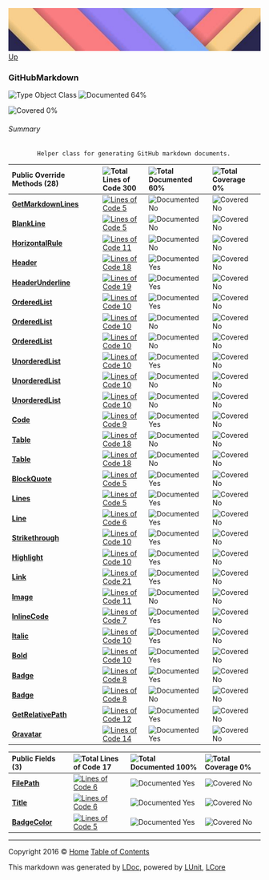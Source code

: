 ![](../Content/LDoc-banner-small.png "")
[Up](../LDoc.md)

### GitHubMarkdown

![Type Object Class](http://b.repl.ca/v1/Type-Object%20Class-blue.png "") ![Documented 64%](http://b.repl.ca/v1/Documented-64%25-yellowgreen.png "")

![Covered 0%](http://b.repl.ca/v1/Covered-0%25-red.png "")


###### Summary

            Helper class for generating GitHub markdown documents.
            

Public  Override Methods (28) |  | ![Total Lines of Code 300](http://b.repl.ca/v1/Total%20Lines%20of%20Code-300-blue.png "") | ![Total Documented 60%](http://b.repl.ca/v1/Total%20Documented-60%25-yellowgreen.png "") | ![Total Coverage 0%](http://b.repl.ca/v1/Total%20Coverage-0%25-red.png "")
:---  | :---  | :---  | :---  | :--- 
**[GetMarkdownLines](GitHubMarkdown_GetMarkdownLines.md)** |  | [![Lines of Code 5](http://b.repl.ca/v1/Lines%20of%20Code-5-blue.png "")](../Markdown/GitHubMarkdown.cs#L61) | ![Documented No](http://b.repl.ca/v1/Documented-No-red.png "") | ![Covered No](http://b.repl.ca/v1/Covered-No-red.png "")
**[BlankLine](GitHubMarkdown_BlankLine.md)** |  | [![Lines of Code 5](http://b.repl.ca/v1/Lines%20of%20Code-5-blue.png "")](../Markdown/GitHubMarkdown.cs#L69) | ![Documented No](http://b.repl.ca/v1/Documented-No-red.png "") | ![Covered No](http://b.repl.ca/v1/Covered-No-red.png "")
**[HorizontalRule](GitHubMarkdown_HorizontalRule.md)** |  | [![Lines of Code 11](http://b.repl.ca/v1/Lines%20of%20Code-11-blue.png "")](../Markdown/GitHubMarkdown.cs#L81) | ![Documented No](http://b.repl.ca/v1/Documented-No-red.png "") | ![Covered No](http://b.repl.ca/v1/Covered-No-red.png "")
**[Header](GitHubMarkdown_Header.md)** |  | [![Lines of Code 18](http://b.repl.ca/v1/Lines%20of%20Code-18-blue.png "")](../Markdown/GitHubMarkdown.cs#L99) | ![Documented Yes](http://b.repl.ca/v1/Documented-Yes-brightgreen.png "") | ![Covered No](http://b.repl.ca/v1/Covered-No-red.png "")
**[HeaderUnderline](GitHubMarkdown_HeaderUnderline.md)** |  | [![Lines of Code 19](http://b.repl.ca/v1/Lines%20of%20Code-19-blue.png "")](../Markdown/GitHubMarkdown.cs#L119) | ![Documented Yes](http://b.repl.ca/v1/Documented-Yes-brightgreen.png "") | ![Covered No](http://b.repl.ca/v1/Covered-No-red.png "")
**[OrderedList](GitHubMarkdown_OrderedList-0.md)** |  | [![Lines of Code 10](http://b.repl.ca/v1/Lines%20of%20Code-10-blue.png "")](../Markdown/GitHubMarkdown.cs#L141) | ![Documented Yes](http://b.repl.ca/v1/Documented-Yes-brightgreen.png "") | ![Covered No](http://b.repl.ca/v1/Covered-No-red.png "")
**[OrderedList](GitHubMarkdown_OrderedList-1.md)** |  | [![Lines of Code 10](http://b.repl.ca/v1/Lines%20of%20Code-10-blue.png "")](../Markdown/GitHubMarkdown.cs#L141) | ![Documented No](http://b.repl.ca/v1/Documented-No-red.png "") | ![Covered No](http://b.repl.ca/v1/Covered-No-red.png "")
**[OrderedList](GitHubMarkdown_OrderedList-2.md)** |  | [![Lines of Code 10](http://b.repl.ca/v1/Lines%20of%20Code-10-blue.png "")](../Markdown/GitHubMarkdown.cs#L141) | ![Documented No](http://b.repl.ca/v1/Documented-No-red.png "") | ![Covered No](http://b.repl.ca/v1/Covered-No-red.png "")
**[UnorderedList](GitHubMarkdown_UnorderedList-0.md)** |  | [![Lines of Code 10](http://b.repl.ca/v1/Lines%20of%20Code-10-blue.png "")](../Markdown/GitHubMarkdown.cs#L198) | ![Documented Yes](http://b.repl.ca/v1/Documented-Yes-brightgreen.png "") | ![Covered No](http://b.repl.ca/v1/Covered-No-red.png "")
**[UnorderedList](GitHubMarkdown_UnorderedList-1.md)** |  | [![Lines of Code 10](http://b.repl.ca/v1/Lines%20of%20Code-10-blue.png "")](../Markdown/GitHubMarkdown.cs#L198) | ![Documented No](http://b.repl.ca/v1/Documented-No-red.png "") | ![Covered No](http://b.repl.ca/v1/Covered-No-red.png "")
**[UnorderedList](GitHubMarkdown_UnorderedList-2.md)** |  | [![Lines of Code 10](http://b.repl.ca/v1/Lines%20of%20Code-10-blue.png "")](../Markdown/GitHubMarkdown.cs#L198) | ![Documented No](http://b.repl.ca/v1/Documented-No-red.png "") | ![Covered No](http://b.repl.ca/v1/Covered-No-red.png "")
**[Code](GitHubMarkdown_Code.md)** |  | [![Lines of Code 9](http://b.repl.ca/v1/Lines%20of%20Code-9-blue.png "")](../Markdown/GitHubMarkdown.cs#L240) | ![Documented Yes](http://b.repl.ca/v1/Documented-Yes-brightgreen.png "") | ![Covered No](http://b.repl.ca/v1/Covered-No-red.png "")
**[Table](GitHubMarkdown_Table-0.md)** |  | [![Lines of Code 18](http://b.repl.ca/v1/Lines%20of%20Code-18-blue.png "")](../Markdown/GitHubMarkdown.cs#L263) | ![Documented No](http://b.repl.ca/v1/Documented-No-red.png "") | ![Covered No](http://b.repl.ca/v1/Covered-No-red.png "")
**[Table](GitHubMarkdown_Table-1.md)** |  | [![Lines of Code 18](http://b.repl.ca/v1/Lines%20of%20Code-18-blue.png "")](../Markdown/GitHubMarkdown.cs#L263) | ![Documented No](http://b.repl.ca/v1/Documented-No-red.png "") | ![Covered No](http://b.repl.ca/v1/Covered-No-red.png "")
**[BlockQuote](GitHubMarkdown_BlockQuote.md)** |  | [![Lines of Code 5](http://b.repl.ca/v1/Lines%20of%20Code-5-blue.png "")](../Markdown/GitHubMarkdown.cs#L328) | ![Documented Yes](http://b.repl.ca/v1/Documented-Yes-brightgreen.png "") | ![Covered No](http://b.repl.ca/v1/Covered-No-red.png "")
**[Lines](GitHubMarkdown_Lines.md)** |  | [![Lines of Code 5](http://b.repl.ca/v1/Lines%20of%20Code-5-blue.png "")](../Markdown/GitHubMarkdown.cs#L336) | ![Documented Yes](http://b.repl.ca/v1/Documented-Yes-brightgreen.png "") | ![Covered No](http://b.repl.ca/v1/Covered-No-red.png "")
**[Line](GitHubMarkdown_Line.md)** |  | [![Lines of Code 6](http://b.repl.ca/v1/Lines%20of%20Code-6-blue.png "")](../Markdown/GitHubMarkdown.cs#L336) | ![Documented Yes](http://b.repl.ca/v1/Documented-Yes-brightgreen.png "") | ![Covered No](http://b.repl.ca/v1/Covered-No-red.png "")
**[Strikethrough](GitHubMarkdown_Strikethrough.md)** |  | [![Lines of Code 10](http://b.repl.ca/v1/Lines%20of%20Code-10-blue.png "")](../Markdown/GitHubMarkdown.cs#L358) | ![Documented Yes](http://b.repl.ca/v1/Documented-Yes-brightgreen.png "") | ![Covered No](http://b.repl.ca/v1/Covered-No-red.png "")
**[Highlight](GitHubMarkdown_Highlight.md)** |  | [![Lines of Code 10](http://b.repl.ca/v1/Lines%20of%20Code-10-blue.png "")](../Markdown/GitHubMarkdown.cs#L371) | ![Documented Yes](http://b.repl.ca/v1/Documented-Yes-brightgreen.png "") | ![Covered No](http://b.repl.ca/v1/Covered-No-red.png "")
**[Link](GitHubMarkdown_Link.md)** |  | [![Lines of Code 21](http://b.repl.ca/v1/Lines%20of%20Code-21-blue.png "")](../Markdown/GitHubMarkdown.cs#L387) | ![Documented Yes](http://b.repl.ca/v1/Documented-Yes-brightgreen.png "") | ![Covered No](http://b.repl.ca/v1/Covered-No-red.png "")
**[Image](GitHubMarkdown_Image.md)** |  | [![Lines of Code 11](http://b.repl.ca/v1/Lines%20of%20Code-11-blue.png "")](../Markdown/GitHubMarkdown.cs#L414) | ![Documented No](http://b.repl.ca/v1/Documented-No-red.png "") | ![Covered No](http://b.repl.ca/v1/Covered-No-red.png "")
**[InlineCode](GitHubMarkdown_InlineCode.md)** |  | [![Lines of Code 7](http://b.repl.ca/v1/Lines%20of%20Code-7-blue.png "")](../Markdown/GitHubMarkdown.cs#L424) | ![Documented Yes](http://b.repl.ca/v1/Documented-Yes-brightgreen.png "") | ![Covered No](http://b.repl.ca/v1/Covered-No-red.png "")
**[Italic](GitHubMarkdown_Italic.md)** |  | [![Lines of Code 10](http://b.repl.ca/v1/Lines%20of%20Code-10-blue.png "")](../Markdown/GitHubMarkdown.cs#L437) | ![Documented Yes](http://b.repl.ca/v1/Documented-Yes-brightgreen.png "") | ![Covered No](http://b.repl.ca/v1/Covered-No-red.png "")
**[Bold](GitHubMarkdown_Bold.md)** |  | [![Lines of Code 10](http://b.repl.ca/v1/Lines%20of%20Code-10-blue.png "")](../Markdown/GitHubMarkdown.cs#L450) | ![Documented Yes](http://b.repl.ca/v1/Documented-Yes-brightgreen.png "") | ![Covered No](http://b.repl.ca/v1/Covered-No-red.png "")
**[Badge](GitHubMarkdown_Badge-0.md)** |  | [![Lines of Code 8](http://b.repl.ca/v1/Lines%20of%20Code-8-blue.png "")](../Markdown/GitHubMarkdown.cs#L470) | ![Documented Yes](http://b.repl.ca/v1/Documented-Yes-brightgreen.png "") | ![Covered No](http://b.repl.ca/v1/Covered-No-red.png "")
**[Badge](GitHubMarkdown_Badge-1.md)** |  | [![Lines of Code 8](http://b.repl.ca/v1/Lines%20of%20Code-8-blue.png "")](../Markdown/GitHubMarkdown.cs#L470) | ![Documented No](http://b.repl.ca/v1/Documented-No-red.png "") | ![Covered No](http://b.repl.ca/v1/Covered-No-red.png "")
**[GetRelativePath](GitHubMarkdown_GetRelativePath.md)** |  | [![Lines of Code 12](http://b.repl.ca/v1/Lines%20of%20Code-12-blue.png "")](../Markdown/GitHubMarkdown.cs#L499) | ![Documented Yes](http://b.repl.ca/v1/Documented-Yes-brightgreen.png "") | ![Covered No](http://b.repl.ca/v1/Covered-No-red.png "")
**[Gravatar](GitHubMarkdown_Gravatar.md)** |  | [![Lines of Code 14](http://b.repl.ca/v1/Lines%20of%20Code-14-blue.png "")](../Markdown/GitHubMarkdown.cs#L519) | ![Documented Yes](http://b.repl.ca/v1/Documented-Yes-brightgreen.png "") | ![Covered No](http://b.repl.ca/v1/Covered-No-red.png "")


Public   Fields (3) |  | ![Total Lines of Code 17](http://b.repl.ca/v1/Total%20Lines%20of%20Code-17-blue.png "") | ![Total Documented 100%](http://b.repl.ca/v1/Total%20Documented-100%25-brightgreen.png "") | ![Total Coverage 0%](http://b.repl.ca/v1/Total%20Coverage-0%25-red.png "")
:---  | :---  | :---  | :---  | :--- 
**[FilePath](GitHubMarkdown_FilePath.md)** |  | [![Lines of Code 6](http://b.repl.ca/v1/Lines%20of%20Code-6-blue.png "")](../Markdown/GitHubMarkdown.cs#L25) | ![Documented Yes](http://b.repl.ca/v1/Documented-Yes-brightgreen.png "") | ![Covered No](http://b.repl.ca/v1/Covered-No-red.png "")
**[Title](GitHubMarkdown_Title.md)** |  | [![Lines of Code 6](http://b.repl.ca/v1/Lines%20of%20Code-6-blue.png "")](../Markdown/GitHubMarkdown.cs#L30) | ![Documented Yes](http://b.repl.ca/v1/Documented-Yes-brightgreen.png "") | ![Covered No](http://b.repl.ca/v1/Covered-No-red.png "")
**[BadgeColor](GitHubMarkdown_BadgeColor.md)** |  | [![Lines of Code 5](http://b.repl.ca/v1/Lines%20of%20Code-5-blue.png "")](../Markdown/GitHubMarkdown.cs#L481) | ![Documented Yes](http://b.repl.ca/v1/Documented-Yes-brightgreen.png "") | ![Covered No](http://b.repl.ca/v1/Covered-No-red.png "")




---

Copyright 2016 &copy; [Home](../../README.md) [Table of Contents](../../TableOfContents.md)

This markdown was generated by [LDoc](https://github.com/CodeSingularity/LDoc), powered by [LUnit](https://github.com/CodeSingularity/LUnit), [LCore](https://github.com/CodeSingularity/LCore)

